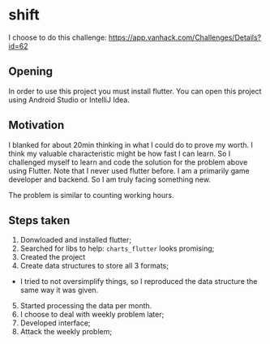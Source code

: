 # shift

I choose to do this challenge: https://app.vanhack.com/Challenges/Details?id=62

## Opening

In order to use this project you must install flutter. You can open this project using Android Studio or IntelliJ Idea.

## Motivation

I blanked for about 20min thinking in what I could do to prove my worth. I think my valuable characteristic might be how fast I can learn. So I challenged myself to learn and code the solution for the problem above using Flutter. Note that I never used flutter before. I am a primarily game developer and backend. So I am truly facing something new.

The problem is similar to counting working hours.

## Steps taken
1. Donwloaded and installed flutter;
2. Searched for libs to help: `charts_flutter` looks promising;
3. Created the project
4. Create data structures to store all 3 formats;
 * I tried to not oversimplify things, so I reproduced the data structure the same way it was given.
5. Started processing the data per month.
6. I choose to deal with weekly problem later;
7. Developed interface;
8. Attack the weekly problem;  
